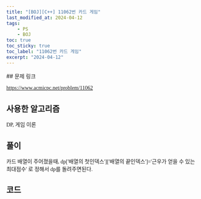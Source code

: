 ```yaml
---
title: "[BOJ][C++] 11062번 카드 게임"
last_modified_at: 2024-04-12
tags:
    - PS
    - BOJ
toc: true
toc_sticky: true
toc_label: "11062번 카드 게임"
excerpt: "2024-04-12"
---
```


<style>
  .font-style {
    font-family: "TheJamsil5Bold";
    font-style: normal;
    font-size: 1em;
    font-weight: 100;
  }
</style>
<p style="font-size:1.2em"> </p>
## 문제 링크

[<span class="font-style">https://www.acmicpc.net/problem/11062</span>](https://www.acmicpc.net/problem/11062)

## 사용한 알고리즘

<p class="font-style"> DP, 게임 이론 </p>

## 풀이

<p class="font-style"> 카드 배열이 주어졌을때, dp['배열의 첫인덱스']['배열의 끝인덱스']='근우가 얻을 수 있는 최대점수' 로 정해서 dp를 돌려주면된다. </p>

## 코드

<div class="my-gist">
  <script src="https://gist.github.com/nanowater/6b35ec3dec3bee4ebbc74425a6f0aff1.js"></script>
</div>

<style>
  /* https://github.com/lonekorean/gist-syntax-themes */
  @import url('https://cdn.rawgit.com/lonekorean/gist-syntax-themes/d49b91b3/stylesheets/idle-fingers.css');

  @import url('https://fonts.googleapis.com/css?family=Fira+Code');
  .my-gist body {
    font: 16px 'Fira Code', monospace;
  }
  .my-gist body .gist .gist-file {
    border-color: #555 #555 #444
  }
  .my-gist body .gist .gist-data {
    border-color: #555
  }
  .my-gist body .gist .gist-meta {
    color: #ffffff;
    background: #373737; 
  }
  .my-gist body .gist .gist-meta a {
    color: #ffffff
  }
  .my-gist body .gist .gist-data .pl-s .pl-s1 {
    color: #a5c261
  }
</style>
